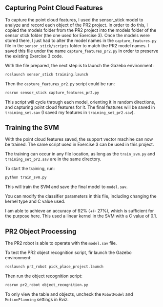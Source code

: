 ## Capturing Point Cloud Features

To capture the point cloud features, I used the sensor_stick model to analyze and record each object of the PR2 project. In order to do this, I copied the models folder from the PR2 project into the models folder of the sensor stick folder (the one used for Exercise 3). Once the models were stored there, I just had to alter the model names in the `capture_features.py` file in the `sensor_stick/scripts` folder to match the PR2 model names. I saved this file under the name `capture_features_pr2.py` in order to preserve the existing Exercise 3 code.

With the file prepared, the next step is to launch the Gazebo environment:

```bash
roslaunch sensor_stick training.launch
```

Then the `capture_features_pr2.py` script could be run:

```bash
rosrun sensor_stick capture_features_pr2.py
```

This script will cycle through each model, orienting it in random directions, and capturing point cloud features for it. The final features will be saved in `training_set.sav` (I saved my features in `training_set_pr2.sav`).

## Training the SVM

With the point cloud features saved, the support vector machine can now be trained. The same script used in Exercise 3 can be used in this project.

The training can occur in any file location, as long as the `train_svm.py` and `training_set_pr2.sav` are in the same directory.

To start the training, run:

```bash
python train_svm.py
```

This will train the SVM and save the final model to `model.sav`.

You can modify the classifier parameters in this file, including changing the kernel type and C value used.

I am able to achieve an accuracy of 92% (+/- 27%), which is sufficient for the purpose here. This used a linear kernel in the SVM with a C value of 0.1.

## PR2 Object Processing

The PR2 robot is able to operate with the `model.sav` file.

To test the PR2 object recognition script, fir launch the Gazebo environment:

```bash
roslaunch pr2_robot pick_place_project.launch
```

Then run the object recognition script:

```bash
rosrun pr2_robot object_recognition.py
```

To only view the table and objects, uncheck the `RobotModel` and `MotionPlanning` settings in Rviz.
